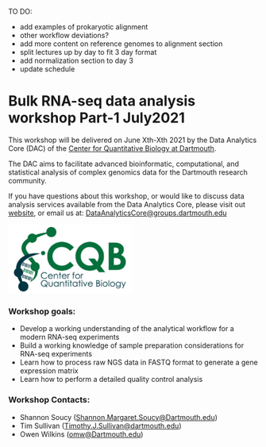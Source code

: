 TO DO: 
- add examples of prokaryotic alignment 
- other workflow deviations? 
- add more content on reference genomes to alignment section
- split lectures up by day to fit 3 day format 
- add normalization section to day 3
- update schedule 


# Bulk RNA-seq data analysis workshop Part-1 July2021

This workshop will be delivered on June Xth-Xth 2021 by the Data Analytics Core (DAC) of the [Center for Quantitative Biology at Dartmouth](https://sites.dartmouth.edu/cqb/).

The DAC aims to facilitate advanced bioinformatic, computational, and statistical analysis of complex genomics data for the Dartmouth research community.

If you have questions about this workshop, or would like to discuss data analysis services available from the Data Analytics Core, please visit out [website](https://sites.dartmouth.edu/cqb/projects-and-cores/data-analytics-core/), or email us at: DataAnalyticsCore@groups.dartmouth.edu

<img src="figures/logo.jpg" width="250" height="140" >

### Workshop goals:
- Develop a working understanding of the analytical workflow for a modern RNA-seq experiments
- Build a working knowledge of sample preparation considerations for RNA-seq experiments
- Learn how to process raw NGS data in FASTQ format to generate a gene expression matrix
- Learn how to perform a detailed quality control analysis


### Workshop Contacts:
- Shannon Soucy (Shannon.Margaret.Soucy@Dartmouth.edu)
- Tim Sullivan (Timothy.J.Sullivan@dartmouth.edu)
- Owen Wilkins (omw@Dartmouth.edu)
